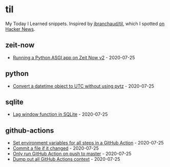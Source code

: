 # til

My Today I Learned snippets. Inspired by [jbranchaud/til](https://github.com/jbranchaud/til), which I spotted [on Hacker News](https://news.ycombinator.com/item?id=22908044).

<!-- index starts -->
## zeit-now

* [Running a Python ASGI app on Zeit Now v2](https://github.com/simonw/til/blob/master/zeit-now/python-asgi-on-now-v2.md) - 2020-07-25

## python

* [Convert a datetime object to UTC without using pytz](https://github.com/simonw/til/blob/master/python/convert-to-utc-without-pytz.md) - 2020-07-25

## sqlite

* [Lag window function in SQLite](https://github.com/simonw/til/blob/master/sqlite/lag-window-function.md) - 2020-07-25

## github-actions

* [Set environment variables for all steps in a GitHub Action](https://github.com/simonw/til/blob/master/github-actions/set-environment-for-all-steps.md) - 2020-07-25
* [Commit a file if it changed](https://github.com/simonw/til/blob/master/github-actions/commit-if-file-changed.md) - 2020-07-25
* [Only run GitHub Action on push to master](https://github.com/simonw/til/blob/master/github-actions/only-master.md) - 2020-07-25
* [Dump out all GitHub Actions context](https://github.com/simonw/til/blob/master/github-actions/dump-context.md) - 2020-07-25
<!-- index ends -->
